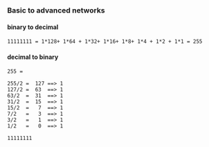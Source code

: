 ### Basic to advanced networks

#### binary to decimal

`11111111 = 1*128+ 1*64 + 1*32+ 1*16+ 1*8+ 1*4 + 1*2 + 1*1 = 255`

#### decimal to binary
```
255 = 

255/2 =  127 ==> 1
127/2 =  63  ==> 1
63/2  =  31  ==> 1
31/2  =  15  ==> 1
15/2  =   7  ==> 1
7/2   =   3  ==> 1
3/2   =   1  ==> 1
1/2   =   0  ==> 1

11111111
```
